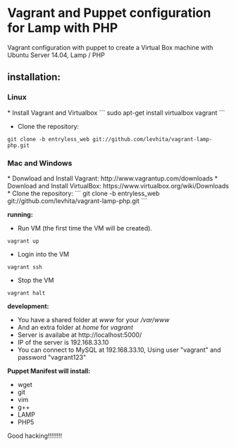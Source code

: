<h1>Vagrant and Puppet configuration for Lamp with PHP</h1>

Vagrant configuration with puppet to create a Virtual Box machine with 
Ubuntu Server 14.04, Lamp / PHP

<h2>installation:</h2>

<h3>Linux</h3>
* Install Vagrant and Virtualbox
```
sudo apt-get install virtualbox vagrant
```

* Clone the repository:
```
git clone -b entryless_web git://github.com/levhita/vagrant-lamp-php.git
```
<h3>Mac and Windows</h3>
* Donwload and Install Vagrant: http://www.vagrantup.com/downloads
* Download and Install VirtualBox: https://www.virtualbox.org/wiki/Downloads
* Clone the repository:
```
git clone -b entryless_web git://github.com/levhita/vagrant-lamp-php.git
```

**running:**

* Run VM (the first time the VM will be created).
```
vagrant up
```
* Login into the VM
```
vagrant ssh
```
* Stop the VM
```
vagrant halt
```



**development:**

* You have a shared folder at *www* for your */var/www*
* And an extra folder at *home* for *vagrant*
* Server is availabe at http://localhost:5000/
* IP of the server is 192.168.33.10
* You can connect to MySQL at 192.168.33.10, Using user "vagrant" and password "vagrant123"

**Puppet Manifest will install:**

* wget
* git
* vim
* g++
* LAMP
* PHP5



Good hacking!!!!!!!!
